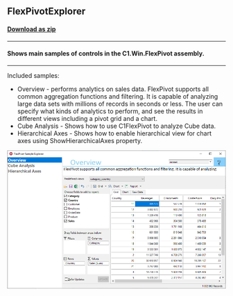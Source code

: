 ## FlexPivotExplorer
#### [Download as zip](https://grapecity.github.io/DownGit/#/home?url=https://github.com/GrapeCity/ComponentOne-WinForms-Samples/tree/master/Core\FlexPivot\CS\FlexPivotExplorer)
____
#### Shows main samples of controls in the C1.Win.FlexPivot assembly.
____
Included samples:

* Overview - performs analytics on sales data.
  FlexPivot supports all common aggregation functions and filtering. It is capable of analyzing large data sets with millions of records in seconds or less. 
  The user can specify what kinds of analytics to perform, and see the results in different views including a pivot grid and a chart.
* Cube Analysis - Shows how to use C1FlexPivot to analyze Cube data.
* Hierarchical Axes - Shows how to enable hierarchical view for chart axes using ShowHierarchicalAxes property.

![screenshot](screenshot.PNG)

